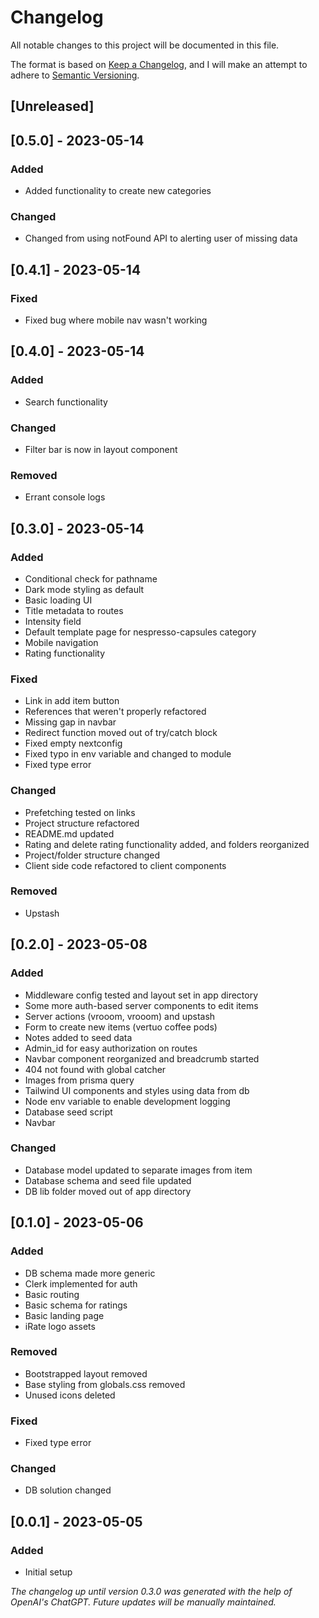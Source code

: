 # Changelog

All notable changes to this project will be documented in this file.

The format is based on [Keep a Changelog](https://keepachangelog.com/en/1.0.0/),
and I will make an attempt to adhere to [Semantic Versioning](https://semver.org/spec/v2.0.0.html).

## [Unreleased]

## [0.5.0] - 2023-05-14

### Added
- Added functionality to create new categories

### Changed
- Changed from using notFound API to alerting user of missing data

## [0.4.1] - 2023-05-14

### Fixed
- Fixed bug where mobile nav wasn't working

## [0.4.0] - 2023-05-14

### Added
- Search functionality

### Changed
- Filter bar is now in layout component

### Removed
- Errant console logs

## [0.3.0] - 2023-05-14

### Added
- Conditional check for pathname
- Dark mode styling as default
- Basic loading UI
- Title metadata to routes
- Intensity field
- Default template page for nespresso-capsules category
- Mobile navigation
- Rating functionality

### Fixed
- Link in add item button
- References that weren't properly refactored
- Missing gap in navbar
- Redirect function moved out of try/catch block
- Fixed empty nextconfig
- Fixed typo in env variable and changed to module
- Fixed type error

### Changed
- Prefetching tested on links
- Project structure refactored
- README.md updated
- Rating and delete rating functionality added, and folders reorganized
- Project/folder structure changed
- Client side code refactored to client components

### Removed
- Upstash

## [0.2.0] - 2023-05-08

### Added
- Middleware config tested and layout set in app directory
- Some more auth-based server components to edit items
- Server actions (vrooom, vrooom) and upstash
- Form to create new items (vertuo coffee pods)
- Notes added to seed data
- Admin_id for easy authorization on routes
- Navbar component reorganized and breadcrumb started
- 404 not found with global catcher
- Images from prisma query
- Tailwind UI components and styles using data from db
- Node env variable to enable development logging
- Database seed script
- Navbar

### Changed
- Database model updated to separate images from item
- Database schema and seed file updated
- DB lib folder moved out of app directory

## [0.1.0] - 2023-05-06

### Added
- DB schema made more generic
- Clerk implemented for auth
- Basic routing
- Basic schema for ratings
- Basic landing page
- iRate logo assets

### Removed
- Bootstrapped layout removed
- Base styling from globals.css removed
- Unused icons deleted

### Fixed
- Fixed type error

### Changed
- DB solution changed

## [0.0.1] - 2023-05-05

### Added
- Initial setup

*The changelog up until version 0.3.0 was generated with the help of OpenAI's ChatGPT. Future updates will be manually maintained.*
